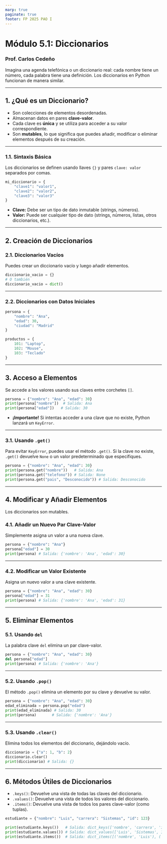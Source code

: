```yaml
---
marp: true
paginate: true
footer: FP 2025 PAO I
---
```


# Módulo 5.1: Diccionarios
### Prof. Carlos Cedeño


Imagina una agenda telefónica o un diccionario real: cada nombre tiene un número, cada palabra tiene una definición. Los diccionarios en Python funcionan de manera similar.

---

## 1\. ¿Qué es un Diccionario?


  * Son colecciones de elementos desordenadas.
  * Almacenan datos en pares **clave-valor**.
  * Cada clave es **única** y se utiliza para acceder a su valor correspondiente.
  * Son **mutables**, lo que significa que puedes añadir, modificar o eliminar elementos después de su creación.


---

### 1.1. Sintaxis Básica

Los diccionarios se definen usando llaves `{}` y pares `clave: valor` separados por comas.

```python
mi_diccionario = {
    "clave1": "valor1",
    "clave2": "valor2",
    "clave3": "valor3"
}
```

  * **Clave:** Debe ser un tipo de dato inmutable (strings, números).
  * **Valor:** Puede ser cualquier tipo de dato (strings, números, listas, otros diccionarios, etc.).


---

## 2\. Creación de Diccionarios

### 2.1. Diccionarios Vacíos

Puedes crear un diccionario vacío y luego añadir elementos.

```python
diccionario_vacio = {}
# O también
diccionario_vacio = dict()
```

---

### 2.2. Diccionarios con Datos Iniciales

```python
persona = {
    "nombre": "Ana",
    "edad": 30,
    "ciudad": "Madrid"
}

productos = {
    101: "Laptop",
    102: "Mouse",
    103: "Teclado"
}
```


---

## 3\. Acceso a Elementos

Se accede a los valores usando sus claves entre corchetes `[]`.

```python
persona = {"nombre": "Ana", "edad": 30}
print(persona["nombre"])  # Salida: Ana
print(persona["edad"])   # Salida: 30
```

  * **¡Importante\!** Si intentas acceder a una clave que no existe, Python lanzará un `KeyError`.

---

### 3.1. Usando `.get()`

Para evitar `KeyError`, puedes usar el método `.get()`. Si la clave no existe, `.get()` devuelve `None` o un valor predeterminado que especifiques.

```python
persona = {"nombre": "Ana", "edad": 30}
print(persona.get("nombre"))   # Salida: Ana
print(persona.get("telefono")) # Salida: None
print(persona.get("pais", "Desconocido")) # Salida: Desconocido
```

---

## 4\. Modificar y Añadir Elementos

Los diccionarios son mutables.

### 4.1. Añadir un Nuevo Par Clave-Valor

Simplemente asigna un valor a una nueva clave.

```python
persona = {"nombre": "Ana"}
persona["edad"] = 30
print(persona) # Salida: {'nombre': 'Ana', 'edad': 30}
```

---

### 4.2. Modificar un Valor Existente

Asigna un nuevo valor a una clave existente.

```python
persona = {"nombre": "Ana", "edad": 30}
persona["edad"] = 31
print(persona) # Salida: {'nombre': 'Ana', 'edad': 31}
```

---

## 5\. Eliminar Elementos

### 5.1. Usando `del`

La palabra clave `del` elimina un par clave-valor.

```python
persona = {"nombre": "Ana", "edad": 30}
del persona["edad"]
print(persona) # Salida: {'nombre': 'Ana'}
```


---

### 5.2. Usando `.pop()`

El método `.pop()` elimina un elemento por su clave y devuelve su valor.

```python
persona = {"nombre": "Ana", "edad": 30}
edad_eliminada = persona.pop("edad")
print(edad_eliminada) # Salida: 30
print(persona)       # Salida: {'nombre': 'Ana'}
```

---

### 5.3. Usando `.clear()`

Elimina todos los elementos del diccionario, dejándolo vacío.

```python
diccionario = {"a": 1, "b": 2}
diccionario.clear()
print(diccionario) # Salida: {}
```


---

## 6\. Métodos Útiles de Diccionarios

  * `.keys()`: Devuelve una vista de todas las claves del diccionario.
  * `.values()`: Devuelve una vista de todos los valores del diccionario.
  * `.items()`: Devuelve una vista de todos los pares clave-valor (como tuplas).

<!-- end list -->

```python
estudiante = {"nombre": "Luis", "carrera": "Sistemas", "id": 123}

print(estudiante.keys())   # Salida: dict_keys(['nombre', 'carrera', 'id'])
print(estudiante.values()) # Salida: dict_values(['Luis', 'Sistemas', 123])
print(estudiante.items())  # Salida: dict_items([('nombre', 'Luis'), ('carrera', 'Sistemas'), ('id', 123)])
```


